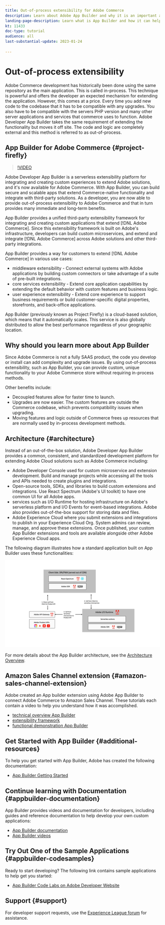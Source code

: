 ```yaml
---
title: Out-of-process extensibility for Adobe Commerce
description: Learn about Adobe App Builder and why it is an important aspect of out-of-process extensibility.
landing-page-description: Learn what is App Builder and how it can help with Adobe Commerce development strategies.
kt: 11433
doc-type: tutorial
audience: all
last-substantial-update: 2023-01-24

---
```


# Out-of-process extensibility

Adobe Commerce development has historically been done using the same repository as the main application. This is called in-process. This technique is powerful and offers the developer an expected mechanism for extending the application. However, this comes at a price. Every time you add new code to the codebase that it has to be compatible with any upgrades. You also have to be compatible with the servers PHP version and many other server applications and services that commerce uses to function. Adobe Developer App Builder takes the same requirement of extending the functionality but moves it off site. The code and logic are completely external and this method is referred to as out-of-process.

## App Builder for Adobe Commerce {#project-firefly}

>[!VIDEO](https://video.tv.adobe.com/v/3412839)

Adobe Developer App Builder is a serverless extensibility platform for integrating and creating custom experiences to extend Adobe solutions, and it's now available for Adobe Commerce. With App Builder, you can build secure and scalable apps that extend Commerce-native functionality and integrate with third-party solutions. As a developer, you are now able to provide out-of-process extensibility to Adobe Commerce and that in turn provides many immediate and long-term benefits.

App Builder provides a unified third-party extensibility framework for integrating and creating custom applications that extend [!DNL Adobe Commerce]. Since this extensibility framework is built on Adobe's infrastructure, developers can build custom microservices, and extend and integrate [!DNL Adobe Commerce] across Adobe solutions and other third-party integrations.

App Builder provides a way for customers to extend [!DNL Adobe Commerce] in various use cases:

* middleware extensibility - Connect external systems with Adobe applications by building custom connectors or take advantage of a suite of pre-built integrations.
* core services extensibility - Extend core application capabilities by extending the default behavior with custom features and business logic.
* user experience extensibility - Extend core experience to support business requirements or build customer-specific digital properties, storefronts, and back-office applications.

App Builder (previously known as Project Firefly) is a cloud-based solution, which means that it automatically scales. This service is also globally distributed to allow the best performance regardless of your geographic location.

## Why should you learn more about App Builder

Since Adobe Commerce is not a fully SAAS product, the code you develop or install can add complexity and upgrade issues. By using out-of-process extensibility, such as App Builder, you can provide custom, unique functionality to your Adobe Commerce store without requiring in-process methods.

Other benefits include:

* Decoupled features allow for faster time to launch.
* Upgrades are now easier. The custom features are outside the Commerce codebase, which prevents  compatibility issues when upgrading.
* Moving features and logic outside of Commerce frees up resources that are normally used by in-process development methods.

## Architecture {#architecture}

Instead of an out-of-the-box solution, Adobe Developer App Builder provides a common, consistent, and standardized development platform for extending Adobe Cloud solutions such as Adobe Commerce including:

* Adobe Developer Console used for custom microservice and extension development. Build and manage projects while accessing all the tools and APIs needed to create plugins and integrations. 
* Open-source tools, SDKs, and libraries to build custom extensions and integrations. Use  React Spectrum (Adobe's UI toolkit) to have one common UI for all Adobe apps. 
* services such as I/O Runtime for hosting infrastructure on Adobe's serverless platform and I/O Events for event-based integrations. Adobe also provides out-of-the-box support for storing data and files. 
* Adobe Experience Cloud where you submit extensions and integrations to publish in your Experience Cloud Org. System admins can review, manage, and approve these extensions. Once published, your custom App Builder extensions and tools are available alongside other Adobe Experience Cloud apps.

The following diagram illustrates how a standard application built on App Builder uses these functionalities:

![Architecture](/help/assets/app-builder/firefly-architecture.jpeg)

For more details about the App Builder architecture, see the [Architecture Overview](https://developer.adobe.com/app-builder/docs/guides/).

## Amazon Sales Channel extension {#amazon-sales-channel-extension}

Adobe created an App builder extension using Adobe App Builder to connect Adobe Commerce to Amazon Sales Channel. These tutorials each contain a video to help you understand how it was accomplished. 

* [technical overview App Builder](../app-builder/app-builder-technical-overview.md)
* [extensibility framework](../app-builder/extensibility-framework-commerce-eventing.md)
* [functional demonstration App Builder](../app-builder/app-builder-functional-demonstration.md)

## Get Started with App Builder {#additional-resources}

To help you get started with App Builder, Adobe has created the following documentation:

* [App Builder Getting Started](https://developer.adobe.com/app-builder/docs/getting_started/)

## Continue learning with Documentation {#appbuilder-documentation}

App Builder provides videos and documentation for developers, including guides and reference documentation to help develop your own custom applications:

* [App Builder documentation](https://developer.adobe.com/app-builder/docs/overview/)
* [App Builder videos](https://www.youtube.com/playlist?list=PLcVEYUqU7VRfDij-Jbjyw8S8EzW073F_o)

## Try Out One of the Sample Applications {#appbuilder-codesamples}

Ready to start developing? The following link contains sample applications to help get you started:

* [App Builder Code Labs on Adobe Developer Website](https://developer.adobe.com/app-builder/docs/resources/)

## Support {#support}

For developer support requests, use the [Experience League forum](https://experienceleaguecommunities.adobe.com/t5/app-builder/ct-p/project-firefly) for assistance.
